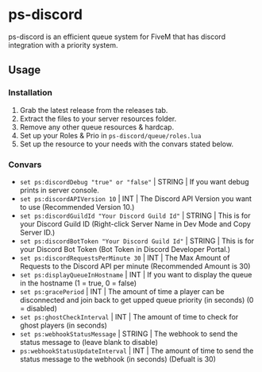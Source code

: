 # ps-discord
ps-discord is an efficient queue system for FiveM that has discord integration with a priority system.

## Usage
### Installation
1. Grab the latest release from the releases tab.
2. Extract the files to your server resources folder.
3. Remove any other queue resources & hardcap.
4. Set up your Roles & Prio in `ps-discord/queue/roles.lua`
4. Set up the resource to your needs with the convars stated below.

### Convars

- `set ps:discordDebug "true" or "false"` | STRING | If you want debug prints in server console.
- `set ps:discordAPIVersion 10` | INT | The Discord API Version you want to use (Recommended Version 10.)
- `set ps:discordGuildId "Your Discord Guild Id"` | STRING | This is for your Discord Guild ID (Right-click Server Name in Dev Mode and Copy Server ID.)
- `set ps:discordBotToken "Your Discord Guild Id"` | STRING | This is for your Discord Bot Token (Bot Token in Discord Developer Portal.)
- `set ps:discordRequestsPerMinute 30` | INT | The Max Amount of Requests to the Discord API per minute (Recommended Amount is 30)
- `set ps:displayQueueInHostname` | INT | If you want to display the queue in the hostname (1 = true, 0 = false)
- `set ps:gracePeriod` | INT | The amount of time a player can be disconnected and join back to get upped queue priority (in seconds) (0 = disabled)
- `set ps:ghostCheckInterval` | INT | The amount of time to check for ghost players (in seconds)
- `set ps:webhookStatusMessage` | STRING | The webhook to send the status message to (leave blank to disable)
- `ps:webhookStatusUpdateInterval` | INT | The amount of time to send the status message to the webhook (in seconds) (Defualt is 30)